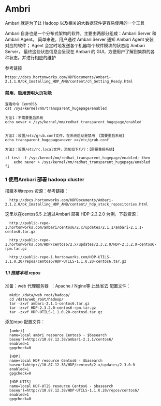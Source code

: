 # Ambri

Ambari 就是为了让 Hadoop 以及相关的大数据软件更容易使用的一个工具

Ambari 自身也是一个分布式架构的软件，主要由两部分组成：Ambari Server 和 Ambari Agent。
简单来说，用户通过 Ambari Server 通知 Ambari Agent 安装对应的软件；
Agent 会定时地发送各个机器每个软件模块的状态给 Ambari Server，
最终这些状态信息会呈现在 Ambari 的 GUI，方便用户了解到集群的各种状态，并进行相应的维护

参考链接 

    https://docs.hortonworks.com/HDPDocuments/Ambari-2.1.1.0/bk_Installing_HDP_AMB/content/ch_Getting_Ready.html
   
   
#### 禁用、启用透明大页功能  
    查看命令 CentOS6
    cat /sys/kernel/mm/transparent_hugepage/enabled
   
    方法1：不需要重启系统
    echo never > /sys/kernel/mm/redhat_transparent_hugepage/enabled
    
    
    方法2：设置/etc/grub.conf文件，在系统启动是禁用 【需要重启系统】
    echo transparent_hugepage=never >>/etc/grub.conf
    
    方法3：设置/etc/rc.local文件，添加如下几行：【需要重启系统】
    
    if test -f /sys/kernel/mm/redhat_transparent_hugepage/enabled; then
        echo never > /sys/kernel/mm/redhat_transparent_hugepage/enabled
    fi
 
### 1 使用Ambari 部署 hadoop cluster

搭建本地repos 资源：参考链接：

      http://docs.hortonworks.com/HDPDocuments/Ambari-2.1.2.0/bk_Installing_HDP_AMB/content/_hdp_stack_repositories.html

这里以在centos6.5 上通过Ambari 部署 HDP-2.3.2.0 为例，下载资源：

      http://public-repo-1.hortonworks.com/ambari/centos6/2.x/updates/2.1.1/ambari-2.1.1-centos6.tar.gz

      http://public-repo-1.hortonworks.com/HDP/centos6/2.x/updates/2.3.2.0/HDP-2.3.2.0-centos6-rpm.tar.gz

      http://public-repo-1.hortonworks.com/HDP-UTILS-1.1.0.20/repos/centos6/HDP-UTILS-1.1.0.20-centos6.tar.gz


##### 1.1 搭建本地 repos 
准备：web 代理服务器  ：Apache  /  Nginx等 此处省去
配置文件：

      mkdir /data/web_root/hadoop/
      cd /data/web_root/hadoop/
      tar -zxvf ambari-2.1.1-centos6.tar.gz 
      tar -zxvf HDP-2.3.2.0-centos6-rpm.tar.gz
      tar -zxvf HDP-UTILS-1.1.0.20-centos6.tar.gz

添加repo 配置文件：

      [ambri]
      name=local ambri resource Centos6 - $basearch
      baseurl=http://10.87.12.38/ambari-2.1.1/centos6/
      enabled=1
      gpgcheck=0

      [HDP]
      name=local HDF resource Centos6 - $basearch
      baseurl=http://10.87.12.38/HDP/centos6/2.x/updates/2.3.0.0
      enabled=1
      gpgcheck=0

      [HDP-UTIS]
      name=local HDF-UTIS resource Centos6 - $basearch
      baseurl=http://10.87.12.38/HDP-UTILS-1.1.0.20/repos/centos6/
      enabled=1
      gpgcheck=0


